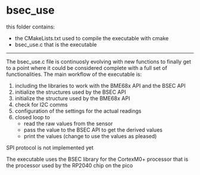 # bsec_use
this folder contains:
- the CMakeLists.txt used to compile the executable with cmake
- bsec_use.c that is the executable
--- ---
The bsec_use.c file is continuosly evolving with new functions to finally get to a point where it could be considered complete with a full set of functionalities.
The main workflow of the executable is:
1. including the libraries to work with the BME68x API and the BSEC API
2. initialize the structures used by the BSEC API
3. initialize the structure used by the BME68x API
4. check for I2C comms
5. configuration of the settings for the actual readings
6. closed loop to
    - read the raw values from the sensor
    - pass the value to the BSEC API to get the derived values
    - print the values (change to use the values as pleased)

SPI protocol is not implemented yet

The executable uses the BSEC library for the CortexM0+ processor that is the processor used by the RP2040 chip on the pico